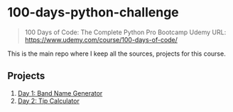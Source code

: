 # 100-days-python-challenge
> 100 Days of Code: The Complete Python Pro Bootcamp
> Udemy URL: https://www.udemy.com/course/100-days-of-code/

This is the main repo where I keep all the sources, projects for this course.

## Projects
1. [Day 1: Band Name Generator](Day-1)
2. [Day 2: Tip Calculator](Day-2)


